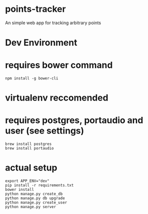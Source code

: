 # points-tracker
An simple web app for tracking arbitrary points

# Dev Environment
# requires bower command
    npm install -g bower-cli
# virtualenv reccomended
# requires postgres, portaudio and user (see settings)
    brew install postgres
    brew install portaudio
# actual setup
    export APP_ENV="dev"
    pip install -r requirements.txt
    bower install
    python manage.py create_db
    python manage.py db upgrade
    python manage.py create_user
    python manage.py server
